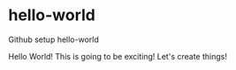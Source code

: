 # hello-world
Github setup hello-world

Hello World! This is going to be exciting! Let's create things!
